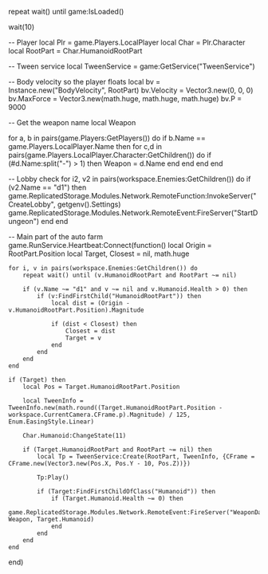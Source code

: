 repeat wait() until game:IsLoaded()

wait(10)

-- Player
local Plr = game.Players.LocalPlayer
local Char = Plr.Character
local RootPart = Char.HumanoidRootPart 

-- Tween service
local TweenService = game:GetService("TweenService")

-- Body velocity so the player floats
local bv = Instance.new("BodyVelocity", RootPart)
bv.Velocity = Vector3.new(0, 0, 0)
bv.MaxForce = Vector3.new(math.huge, math.huge, math.huge)
bv.P = 9000

-- Get the weapon name 
local Weapon

for a, b in pairs(game.Players:GetPlayers()) do
    if b.Name == game.Players.LocalPlayer.Name then
        for c,d in pairs(game.Players.LocalPlayer.Character:GetChildren()) do
            if (#d.Name:split("-") > 1) then
                Weapon = d.Name
            end
        end
    end
end

-- Lobby check
for i2, v2 in pairs(workspace.Enemies:GetChildren()) do
    if (v2.Name == "d1") then
        game.ReplicatedStorage.Modules.Network.RemoteFunction:InvokeServer("CreateLobby", getgenv().Settings)
        game.ReplicatedStorage.Modules.Network.RemoteEvent:FireServer("StartDungeon")
    end
end

-- Main part of the auto farm
game.RunService.Heartbeat:Connect(function()
    local Origin = RootPart.Position
    local Target, Closest = nil, math.huge
    
    for i, v in pairs(workspace.Enemies:GetChildren()) do
        repeat wait() until (v.HumanoidRootPart and RootPart ~= nil)
        
        if (v.Name ~= "d1" and v ~= nil and v.Humanoid.Health > 0) then
            if (v:FindFirstChild("HumanoidRootPart")) then
                local dist = (Origin - v.HumanoidRootPart.Position).Magnitude
                
                if (dist < Closest) then
                    Closest = dist
                    Target = v 
                end
            end
        end
    end
    
    if (Target) then
        local Pos = Target.HumanoidRootPart.Position
        
        local TweenInfo = TweenInfo.new(math.round((Target.HumanoidRootPart.Position - workspace.CurrentCamera.CFrame.p).Magnitude) / 125, Enum.EasingStyle.Linear)
        
        Char.Humanoid:ChangeState(11)
        
        if (Target.HumanoidRootPart and RootPart ~= nil) then
            local Tp = TweenService:Create(RootPart, TweenInfo, {CFrame = CFrame.new(Vector3.new(Pos.X, Pos.Y - 10, Pos.Z))})
            
            Tp:Play()
            
            if (Target:FindFirstChildOfClass("Humanoid")) then
                if (Target.Humanoid.Health ~= 0) then
                    game.ReplicatedStorage.Modules.Network.RemoteEvent:FireServer("WeaponDamage", Weapon, Target.Humanoid)
                end
            end
        end
    end
end)

